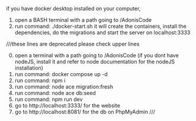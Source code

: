 if you have docker desktop installed on your computer, 
1) open a BASH terminal with a path going to /AdonisCode
2) run command: ./docker-start.sh
it will create the containers, install the dependencies, do the migrations and start the server on localhost:3333


///these lines are deprecated please check upper lines

0. open a terminal with a path going to /AdonisCode (if you dont have nodeJS, install it and refer to node documentation for the nodeJS installation)
1. run command: docker compose up -d
2. run command: npm i
3. run command: node ace migration:fresh
4. run command: node ace db:seed
5. run command: npm run dev
6. go to http://localhost:3333/ for the website
7. go to http://localhost:8081/ for the db on PhpMyAdmin
///
